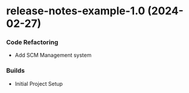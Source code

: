 # release-notes-example-1.0 (2024-02-27)
### Code Refactoring
* Add SCM Management system
### Builds
* Initial Project Setup

